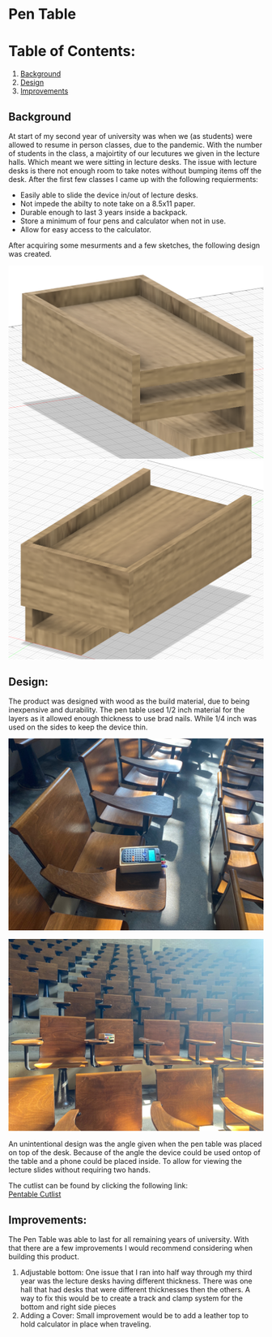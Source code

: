 # Pen Table

# Table of Contents:
1. [Background](#Background)
1. [Design](#Design)
1. [Improvements](#Improvements)

## Background
At start of my second year of university was when we (as students) were allowed to resume in person classes, due to the pandemic. With the number of students in the class, a majoirtity of our lecutures we given in the lecture halls. Which meant we were sitting in lecture desks. The issue with lecture desks is there not enough room to take notes without bumping items off the desk. After the first few classes I came up with the following requierments: 
- Easily able to slide the device in/out of lecture desks.
- Not impede the abilty to note take on a 8.5x11 paper.
- Durable enough to last 3 years inside a backpack.
- Store a minimum of four pens and calculator when not in use.
- Allow for easy access to the calculator.

After acquiring some mesurments and a few sketches, the following design was created.

![Image of pentable front](Photos/Pentable_Front_Design.png?raw=True)
![Image of pentable back](Photos/Pentable_Back_Design.png?raw=True)

## Design:

The product was designed with wood as the build material, due to being inexpensive and durability. The pen table used 1/2 inch material for the layers as it allowed enough thickness to use brad nails. While 1/4 inch was used on the sides to keep the device thin.

![Image of pentable Side](Photos/Pentable_Side.jpg?raw=True)

![Image of pentable Front](Photos/Pentable_Front.jpg?raw=True)

An unintentional design was the angle given when the pen table was placed on top of the desk. Because of the angle the device could be used ontop of the table and a phone could be placed inside. To allow for viewing the lecture slides without requiring two hands. 

The cutlist can be found by clicking the following link:  
[Pentable Cutlist](Design/Pentable_Design.pdf)

## Improvements:
The Pen Table was able to last for all remaining years of university. 
With that there are a few improvements I would recommend considering when building this product.
1) Adjustable bottom: One issue that I ran into half way through my third year was the lecture desks having different thickness. There was one hall that had desks that were different thicknesses then the others. A way to fix this would be to create a track and clamp system for the bottom and right side pieces
2) Adding a Cover: Small improvement would be to add a leather top to hold calculator in place when traveling.

